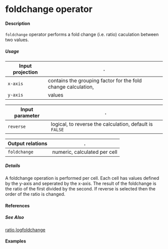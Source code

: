 # foldchange operator

#### Description
`foldchange` operator performs a fold change (i.e. ratio) caculation between two values.

##### Usage
Input projection|.
---|---
`x-axis`  | contains the grouping factor for the fold change calculation, 
`y-axis` | values

Input parameter|.
---|---
`reverse`  | logical, to reverse the calculation, default is `FALSE`


Output relations|.
---|---
`foldchange`| numeric, calculated per cell

##### Details
A foldchange operation is performed per cell. Each cell has values defined by the y-axis and seperated by the x-axis. The result of the foldchange is the ratio of the first divided by the second. If reverse is selected then the order of the ratio is changed.


#### References

##### See Also
[ratio](https://github.com/tercen/ratio_operator),[logfoldchange](https://github.com/tercen/logfoldchange_operator)
#### Examples




 
 
